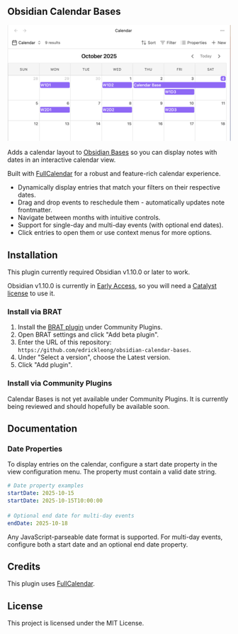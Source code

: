## Obsidian Calendar Bases

![](./screenshot.png)

Adds a calendar layout to [Obsidian Bases](https://help.obsidian.md/bases) so you can display notes with dates in an interactive calendar view.

Built with [FullCalendar](https://github.com/fullcalendar/fullcalendar) for a robust and feature-rich calendar experience.

- Dynamically display entries that match your filters on their respective dates.
- Drag and drop events to reschedule them - automatically updates note frontmatter.
- Navigate between months with intuitive controls.
- Support for single-day and multi-day events (with optional end dates).
- Click entries to open them or use context menus for more options.

## Installation

This plugin currently required Obsidian v1.10.0 or later to work.

Obsidian v1.10.0 is currently in [Early Access](https://help.obsidian.md/early-access), so you will need a [Catalyst license](https://help.obsidian.md/catalyst) to use it.

### Install via BRAT

1. Install the [BRAT plugin](obsidian://show-plugin?id=obsidian42-brat) under Community Plugins.
2. Open BRAT settings and click "Add beta plugin".
3. Enter the URL of this repository: `https://github.com/edrickleong/obsidian-calendar-bases`.
4. Under "Select a version", choose the Latest version.
5. Click "Add plugin".

### Install via Community Plugins

Calendar Bases is not yet available under Community Plugins. It is currently being reviewed and should hopefully be available soon.

## Documentation

### Date Properties

To display entries on the calendar, configure a start date property in the view configuration menu. The property must contain a valid date string.

```yaml
# Date property examples
startDate: 2025-10-15
startDate: 2025-10-15T10:00:00

# Optional end date for multi-day events
endDate: 2025-10-18
```

Any JavaScript-parseable date format is supported. For multi-day events, configure both a start date and an optional end date property.

## Credits

This plugin uses [FullCalendar](https://github.com/fullcalendar/fullcalendar).

## License

This project is licensed under the MIT License.
